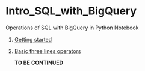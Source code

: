 # Intro_SQL_with_BigQuery
Operations of SQL with BigQuery in Python Notebook
1. [Getting started](https://github.com/xlyue92/Intro_SQL_with_BigQuery/blob/master/SQL%20with%20Bigquery.ipynb)

2. [Basic three lines operators](https://github.com/xlyue92/Intro_SQL_with_BigQuery/blob/master/select%20%26%20from%20%26%20where.ipynb)

    **TO BE CONTINUED**
